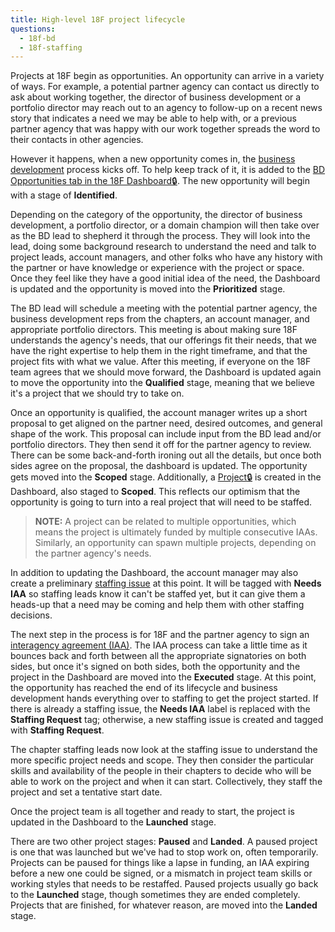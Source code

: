 ```yaml
---
title: High-level 18F project lifecycle
questions:
  - 18f-bd
  - 18f-staffing
---
```


Projects at 18F begin as opportunities. An opportunity can arrive in a variety
of ways. For example, a potential partner agency can contact us directly to ask
about working together, the director of business development or a portfolio
director may reach out to an agency to follow-up on a recent news story that
indicates a need we may be able to help with, or a previous partner agency that
was happy with our work together spreads the word to their contacts in other
agencies.

However it happens, when a new opportunity comes in, the
[business development]({{site.base_url}}/18f-bd/) process kicks off. To help
keep track of it, it is added to the
[BD Opportunities tab in the 18F Dashboard🔒](https://airtable.com/tblXEgAIZzipuVNZY/viwoNkShDjSTt2Adu?blocks=hide).
The new opportunity will begin with a stage of **Identified**.

Depending on the category of the opportunity, the director of business
development, a portfolio director, or a domain champion will then take over as
the BD lead to shepherd it through the process. They will look into the lead,
doing some background research to understand the need and talk to project leads,
account managers, and other folks who have any history with the partner or have
knowledge or experience with the project or space. Once they feel like they have
a good initial idea of the need, the Dashboard is updated and the opportunity
is moved into the **Prioritized** stage.

The BD lead will schedule a meeting with the potential partner agency, the
business development reps from the chapters, an account manager, and appropriate
portfolio directors. This meeting is about making sure 18F understands the
agency's needs, that our offerings fit their needs, that we have the right
expertise to help them in the right timeframe, and that the project fits with what we value. After this
meeting, if everyone on the 18F team agrees that we should move forward, the
Dashboard is updated again to move the opportunity into the **Qualified** stage,
meaning that we believe it's a project that we should try to take on.

Once an opportunity is qualified, the account manager writes up a short proposal
to get aligned on the partner need, desired outcomes, and general shape of the
work. This proposal can include input from the BD lead and/or portfolio
directors. They then send it off for the partner agency to review. There can be
some back-and-forth ironing out all the details, but once both sides agree on
the proposal, the dashboard is updated. The opportunity gets moved into the
**Scoped** stage. Additionally, a
[Project🔒](https://airtable.com/tblRHYBJtIZOxImMd/viw48sDuxG6HSKOhN?blocks=hide)
is created in the Dashboard, also staged to **Scoped**. This reflects our
optimism that the opportunity is going to turn into a real project that will
need to be staffed.

> **NOTE:** A project can be related to multiple opportunities, which means the
> project is ultimately funded by multiple consecutive IAAs. Similarly, an
> opportunity can spawn multiple projects, depending on the partner agency's
> needs.

In addition to updating the Dashboard, the account manager may also create a
preliminary [staffing issue](https://github.com/18F/staffing/issues) at this
point. It will be tagged with **Needs IAA** so staffing leads know it can't be
staffed yet, but it can give them a heads-up that a need may be coming and help
them with other staffing decisions.

The next step in the process is for 18F and the partner agency to sign an
[interagency agreement (IAA)]({{site.base_url}}/agreements/). The IAA process
can take a little time as it bounces back and forth between all the appropriate
signatories on both sides, but once it's signed on both sides, both the
opportunity and the project in the Dashboard are moved into the **Executed**
stage. At this point, the opportunity has reached the end of its lifecycle and
business development hands everything over to staffing to get the project
started. If there is already a staffing issue, the **Needs IAA** label is
replaced with the **Staffing Request** tag; otherwise, a new staffing issue is
created and tagged with **Staffing Request**.

The chapter staffing leads now look at the staffing issue to understand the more
specific project needs and scope. They then consider the particular skills and
availability of the people in their chapters to decide who will be able to work
on the project and when it can start. Collectively, they staff the project and
set a tentative start date.

Once the project team is all together and ready to start, the project is
updated in the Dashboard to the **Launched** stage.

There are two other project stages: **Paused** and **Landed**. A paused project
is one that was launched but we've had to stop work on, often temporarily.
Projects can be paused for things like a lapse in funding, an IAA expiring
before a new one could be signed, or a mismatch in project team skills or
working styles that needs to be restaffed. Paused projects usually go back to
the **Launched** stage, though sometimes they are ended completely. Projects
that are finished, for whatever reason, are moved into the **Landed** stage.
